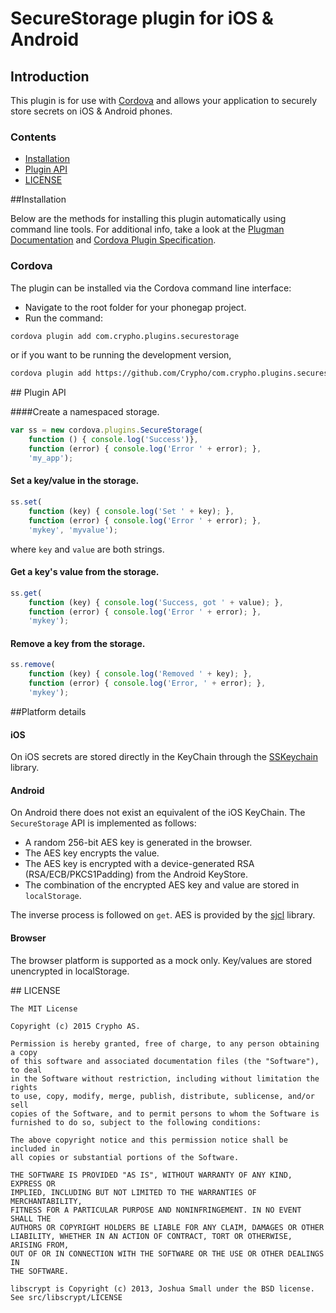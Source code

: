 # SecureStorage plugin for iOS & Android

## Introduction

This plugin is for use with [Cordova](http://incubator.apache.org/cordova/) and allows your application to securely store secrets on iOS & Android phones.

### Contents

- [Installation](#installation)
- [Plugin API](#plugin-api)
- [LICENSE](#license)

##<a name="installation"></a>Installation

Below are the methods for installing this plugin automatically using command line tools. For additional info, take a look at the [Plugman Documentation](https://github.com/apache/cordova-plugman/blob/master/README.md) and [Cordova Plugin Specification](https://github.com/alunny/cordova-plugin-spec).

### Cordova

The plugin can be installed via the Cordova command line interface:

* Navigate to the root folder for your phonegap project.
* Run the command:

```sh
cordova plugin add com.crypho.plugins.securestorage
```

or if you want to be running the development version,

```sh
cordova plugin add https://github.com/Crypho/com.crypho.plugins.securestorage.git
```

##<a name="plugin_api"></a> Plugin API

####Create a namespaced storage.

```js
var ss = new cordova.plugins.SecureStorage(
    function () { console.log('Success')},
    function (error) { console.log('Error ' + error); },
    'my_app');

```
#### Set a key/value in the storage.

```js
ss.set(
    function (key) { console.log('Set ' + key); },
    function (error) { console.log('Error ' + error); },
    'mykey', 'myvalue');
```

where ``key`` and ``value`` are both strings.

#### Get a key's value from the storage.

```js
ss.get(
    function (key) { console.log('Success, got ' + value); },
    function (error) { console.log('Error ' + error); },
    'mykey');
```

#### Remove a key from the storage.

```js
ss.remove(
    function (key) { console.log('Removed ' + key); },
    function (error) { console.log('Error, ' + error); },
    'mykey');
```

##Platform details

#### iOS
On iOS secrets are stored directly in the KeyChain through the [SSKeychain](https://github.com/soffes/sskeychain) library.

#### Android
On Android there does not exist an equivalent of the iOS KeyChain. The ``SecureStorage`` API is implemented as follows:

* A random 256-bit AES key is generated in the browser.
* The AES key encrypts the value.
* The AES key is encrypted with a device-generated RSA (RSA/ECB/PKCS1Padding) from the Android KeyStore.
* The combination of the encrypted AES key and value are stored in ``localStorage``.

The inverse process is followed on ``get``. AES is provided by the [sjcl](https://github.com/bitwiseshiftleft/sjcl) library.

#### Browser
The browser platform is supported as a mock only. Key/values are stored unencrypted in localStorage.

##<a name="license"></a> LICENSE

    The MIT License

    Copyright (c) 2015 Crypho AS.

    Permission is hereby granted, free of charge, to any person obtaining a copy
    of this software and associated documentation files (the "Software"), to deal
    in the Software without restriction, including without limitation the rights
    to use, copy, modify, merge, publish, distribute, sublicense, and/or sell
    copies of the Software, and to permit persons to whom the Software is
    furnished to do so, subject to the following conditions:

    The above copyright notice and this permission notice shall be included in
    all copies or substantial portions of the Software.

    THE SOFTWARE IS PROVIDED "AS IS", WITHOUT WARRANTY OF ANY KIND, EXPRESS OR
    IMPLIED, INCLUDING BUT NOT LIMITED TO THE WARRANTIES OF MERCHANTABILITY,
    FITNESS FOR A PARTICULAR PURPOSE AND NONINFRINGEMENT. IN NO EVENT SHALL THE
    AUTHORS OR COPYRIGHT HOLDERS BE LIABLE FOR ANY CLAIM, DAMAGES OR OTHER
    LIABILITY, WHETHER IN AN ACTION OF CONTRACT, TORT OR OTHERWISE, ARISING FROM,
    OUT OF OR IN CONNECTION WITH THE SOFTWARE OR THE USE OR OTHER DEALINGS IN
    THE SOFTWARE.

    libscrypt is Copyright (c) 2013, Joshua Small under the BSD license. See src/libscrypt/LICENSE
